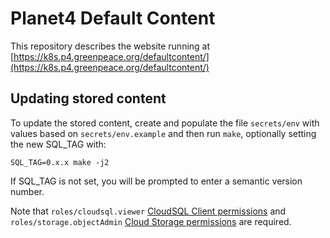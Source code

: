 # Planet4 Default Content

This repository describes the website running at [https://k8s.p4.greenpeace.org/defaultcontent/](https://k8s.p4.greenpeace.org/defaultcontent/)

## Updating stored content

To update the stored content, create and populate the file `secrets/env` with values based on `secrets/env.example` and then run `make`, optionally setting the new SQL_TAG with:

 `SQL_TAG=0.x.x make -j2`

 If SQL_TAG is not set, you will be prompted to enter a semantic version number.

 Note that `roles/cloudsql.viewer` [CloudSQL Client permissions](https://cloud.google.com/sql/docs/mysql/project-access-control) and `roles/storage.objectAdmin` [Cloud Storage permissions](https://cloud.google.com/storage/docs/access-control/iam-roles) are required.
